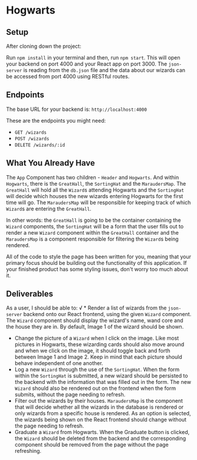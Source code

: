 # Hogwarts

## Setup
After cloning down the project:

Run `npm install` in your terminal and then, run `npm start`. This will open your backend on port 4000 and your React app on port 3000. The `json-server` is reading from the `db.json` file and the data about our wizards can be accessed from port 4000 using RESTful routes.

## Endpoints

The base URL for your backend is: `http://localhost:4000`

These are the endpoints you might need:

* `GET /wizards`
* `POST /wizards`
* `DELETE /wizards/:id`

## What You Already Have

The `App` Component has two children - `Header` and `Hogwarts`. And within `Hogwarts`, there is the `GreatHall`, the `SortingHat` and the `MaraudersMap`. The `GreatHall` will hold all the `Wizard`s attending Hogwarts and the `SortingHat` will decide which houses the new wizards entering Hogwarts for the first time will go. The `MaraudersMap` will be responsible for keeping track of which `Wizard`s are entering the `GreatHall`.

In other words: the `GreatHall` is going to be the container containing the `Wizard` components, the `SortingHat` will be a form that the user fills out to render a new `Wizard` component within the `GreatHall` container and the `MaraudersMap` is a component responsible for filtering the `Wizard`s being rendered.

All of the code to style the page has been written for you, meaning that your primary focus should be building out the functionality of this application. If your finished product has some styling issues, don't worry too much about it.

## Deliverables

As a user, I should be able to:
√ * Render a list of wizards from the `json-server` backend onto our React frontend, using the given `Wizard` component. The `Wizard` component should display the wizard's name, wand core and the house they are in. By default, Image 1 of the wizard should be shown.
* Change the picture of a `Wizard` when I click on the image. Like most pictures in Hogwarts, these wizarding cards should also move around and when we click on the image, it should toggle back and forth between Image 1 and Image 2. Keep in mind that each picture should behave independent of one another.
* Log a new `Wizard` through the use of the `SortingHat`. When the form within the `SortingHat` is submitted, a new wizard should be persisted to the backend with the information that was filled out in the form. The new `Wizard` should also be rendered out on the frontend when the form submits, without the page needing to refresh.
* Filter out the wizards by their houses. `MaraudersMap` is the component that will decide whether all the wizards in the database is rendered or only wizards from a specific house is rendered. As an option is selected, the wizards being shown on the React frontend should change without the page needing to refresh.
* Graduate a `Wizard` from Hogwarts. When the Graduate button is clicked, the `Wizard` should be deleted from the backend and the corresponding component should be removed from the page without the page refreshing. 

